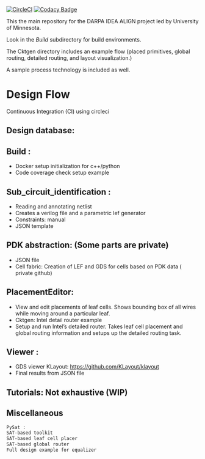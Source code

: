 [![CircleCI](https://circleci.com/gh/ALIGN-analoglayout/ALIGN-public.svg?style=svg)](https://circleci.com/gh/ALIGN-analoglayout/ALIGN-public)
[![Codacy Badge](https://api.codacy.com/project/badge/Grade/2aeb84c0f14949909bcd342b19721d01)](https://app.codacy.com/app/ALIGN-analoglayout/ALIGN-public?utm_source=github.com&utm_medium=referral&utm_content=ALIGN-analoglayout/ALIGN-public&utm_campaign=Badge_Grade_Settings)

 This the main repository for the DARPA IDEA ALIGN project led by University of Minnesota.
 
 Look in the *Build* subdirectory for build environments.

The Cktgen directory includes an example flow (placed primitives, global routing, detailed routing, and layout visualization.)

A sample process technology is included as well.

# Design Flow 
Continuous Integration (CI) using circleci
## Design database:
## Build : 

* Docker setup initialization for c++/python
* Code coverage check setup example


## Sub_circuit_identification :

* Reading and annotating netlist
* Creates a verilog file and a parametric lef generator
* Constraints: manual 
* JSON template 


## PDK abstraction: (Some parts are private)

* JSON file 
* Cell fabric: 
Creation of LEF and GDS for cells based on PDK data ( private github)

## PlacementEditor:  
* View and edit placements of leaf cells. Shows bounding box of all wires while moving around a particular leaf.
* Cktgen: Intel detail router example
* Setup and run Intel’s detailed router. Takes leaf cell placement and global routing information and setups up the detailed routing task.
## Viewer :
* GDS viewer KLayout: https://github.com/KLayout/klayout
* Final results from JSON file

## Tutorials: Not exhaustive (WIP)

## Miscellaneous 
```bash
PySat : 
SAT-based toolkit
SAT-based leaf cell placer
SAT-based global router 
Full design example for equalizer
```

